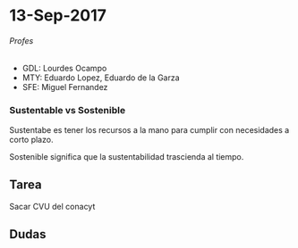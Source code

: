 # 13-Sep-2017

###### Profes
* GDL: Lourdes Ocampo
* MTY: Eduardo Lopez, Eduardo de la Garza
* SFE: Miguel Fernandez

### Sustentable vs Sostenible
Sustentabe es tener los recursos a la mano para cumplir con necesidades a corto plazo.

Sostenible significa que la sustentabilidad trascienda al tiempo.

## Tarea
Sacar CVU del conacyt
## Dudas